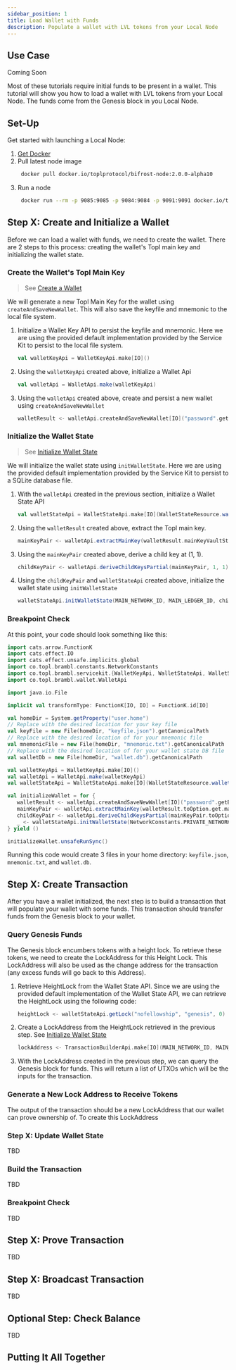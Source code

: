 ```yaml
---
sidebar_position: 1
title: Load Wallet with Funds
description: Populate a wallet with LVL tokens from your Local Node
---
```


## Use Case

Coming Soon

Most of these tutorials require initial funds to be present in a wallet. This tutorial will show you how to load a wallet with LVL tokens from your Local Node.
The funds come from the Genesis block in you Local Node.

## Set-Up

Get started with launching a Local Node:

1. [Get Docker](https://docs.docker.com/get-docker/)
2. Pull latest node image
   ```bash
    docker pull docker.io/toplprotocol/bifrost-node:2.0.0-alpha10
   ``` 
3. Run a node
   ```bash
    docker run --rm -p 9085:9085 -p 9084:9084 -p 9091:9091 docker.io/toplprotocol/bifrost-node:2.0.0-alpha10
   ```

## Step X: Create and Initialize a Wallet

Before we can load a wallet with funds, we need to create the wallet. There are 2 steps to this process: creating the wallet's 
Topl main key and initializing the wallet state.

### Create the Wallet's Topl Main Key

> See [Create a Wallet](../../reference/wallets/create)

We will generate a new Topl Main Key for the wallet using `createAndSaveNewWallet`. This will also save the keyfile and 
mnemonic to the local file system.

1. Initialize a Wallet Key API to persist the keyfile and mnemonic. Here we are using the provided default implementation
provided by the Service Kit to persist to the local file system.
   ```scala
   val walletKeyApi = WalletKeyApi.make[IO]()
   ```
2. Using the `walletKeyApi` created above, initialize a Wallet Api
   ```scala
   val walletApi = WalletApi.make(walletKeyApi)
   ```
3. Using the `walletApi` created above, create and persist a new wallet using `createAndSaveNewWallet`
   ```scala
   walletResult <- walletApi.createAndSaveNewWallet[IO]("password".getBytes, name = "keyfile.json", mnemonicName = "mnemonic.txt")
   ```

### Initialize the Wallet State

> See [Initialize Wallet State](../../reference/wallet-state#initialize-wallet-state)


We will initialize the wallet state using `initWalletState`. Here we are using the provided default implementation 
provided by the Service Kit to persist to a SQLite database file.

1. With the `walletApi` created in the previous section, initialize a Wallet State API
   ```scala
   val walletStateApi = WalletStateApi.make[IO](WalletStateResource.walletResource("wallet.db"), walletApi)
   ```
2. Using the `walletResult` created above, extract the Topl main key.
   ```scala
   mainKeyPair <- walletApi.extractMainKey(walletResult.mainKeyVaultStore, "password".getBytes())
   ```
3. Using the `mainKeyPair` created above, derive a child key at (1, 1).
   ```scala
   childKeyPair <- walletApi.deriveChildKeysPartial(mainKeyPair, 1, 1)
   ```
4. Using the `childKeyPair` and `walletStateApi` created above, initialize the wallet state using `initWalletState`
   ```scala
   walletStateApi.initWalletState(MAIN_NETWORK_ID, MAIN_LEDGER_ID, childKeyPair.vk)
   ```

### Breakpoint Check

At this point, your code should look something like this:

```scala
import cats.arrow.FunctionK
import cats.effect.IO
import cats.effect.unsafe.implicits.global
import co.topl.brambl.constants.NetworkConstants
import co.topl.brambl.servicekit.{WalletKeyApi, WalletStateApi, WalletStateResource}
import co.topl.brambl.wallet.WalletApi

import java.io.File

implicit val transformType: FunctionK[IO, IO] = FunctionK.id[IO]

val homeDir = System.getProperty("user.home")
// Replace with the desired location for your key file
val keyFile = new File(homeDir, "keyfile.json").getCanonicalPath
// Replace with the desired location of for your mnemonic file
val mnemonicFile = new File(homeDir, "mnemonic.txt").getCanonicalPath
// Replace with the desired location of for your wallet state DB file
val walletDb = new File(homeDir, "wallet.db").getCanonicalPath

val walletKeyApi = WalletKeyApi.make[IO]()
val walletApi = WalletApi.make(walletKeyApi)
val walletStateApi = WalletStateApi.make[IO](WalletStateResource.walletResource(walletDb), walletApi)

val initializeWallet = for {
   walletResult <- walletApi.createAndSaveNewWallet[IO]("password".getBytes, name = keyFile, mnemonicName = mnemonicFile)
   mainKeyPair <- walletApi.extractMainKey(walletResult.toOption.get.mainKeyVaultStore, "password".getBytes())
   childKeyPair <- walletApi.deriveChildKeysPartial(mainKeyPair.toOption.get, 1, 1)
   _ <- walletStateApi.initWalletState(NetworkConstants.PRIVATE_NETWORK_ID, NetworkConstants.MAIN_LEDGER_ID, childKeyPair.vk)
} yield ()

initializeWallet.unsafeRunSync()
```

Running this code would create 3 files in your home directory: `keyfile.json`, `mnemonic.txt`, and `wallet.db`.

## Step X: Create Transaction

After you have a wallet initialized, the next step is to build a transaction that will populate your wallet with some funds. 
This transaction should transfer funds from the Genesis block to your wallet.

### Query Genesis Funds
The Genesis block encumbers tokens with a height lock. To retrieve these tokens, we need to create the LockAddress for this Height Lock.
This LockAddress will also be used as the change address for the transaction (any excess funds will go back to this Address).

1. Retrieve HeightLock from the Wallet State API. Since we are using the provided default implementation of the Wallet State API,
we can retrieve the HeightLock using the following code:
   ```scala
   heightLock <- walletStateApi.getLock("nofellowship", "genesis", 0)
   ```
2. Create a LockAddress from the HeightLock retrieved in the previous step. See [Initialize Wallet State](../../reference/locks/create-lock-addr)
   ```scala
   lockAddress <- TransactionBuilderApi.make[IO](MAIN_NETWORK_ID, MAIN_LEDGER_ID).lockAddress(heightLock)
   ```
3. With the LockAddress created in the previous step, we can query the Genesis block for funds. This will return a list of UTXOs
which will be the inputs for the transaction.

### Generate a New Lock Address to Receive Tokens

The output of the transaction should be a new LockAddress that our wallet can prove ownership of. To create this LockAddress

### Step X: Update Wallet State

TBD

### Build the Transaction

TBD

### Breakpoint Check

TBD

## Step X: Prove Transaction

TBD

## Step X: Broadcast Transaction

TBD

## Optional Step: Check Balance

TBD

## Putting It All Together